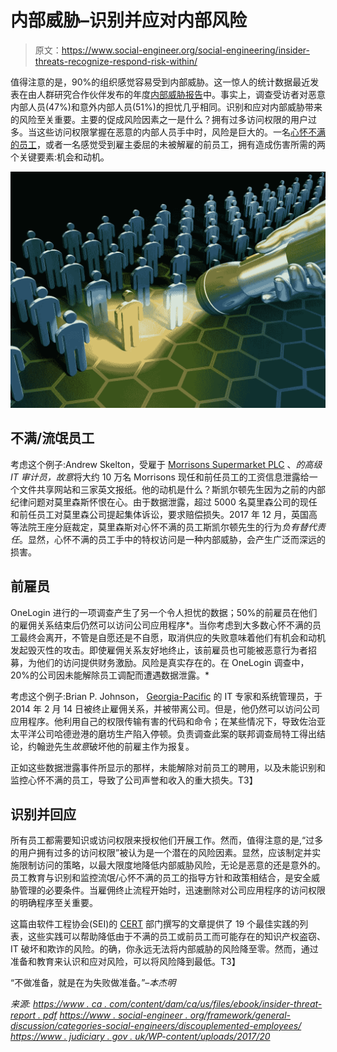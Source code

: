 # 内部威胁–识别并应对内部风险

> 原文：<https://www.social-engineer.org/social-engineering/insider-threats-recognize-respond-risk-within/>

值得注意的是，90%的组织感觉容易受到内部威胁。这一惊人的统计数据最近发表在由人群研究合作伙伴发布的年度[内部威胁报告](https://crowdresearchpartners.com/wp-content/uploads/2017/07/Insider-Threat-Report-2018.pdf)中。事实上，调查受访者对恶意内部人员(47%)和意外内部人员(51%)的担忧几乎相同。识别和应对内部威胁带来的风险至关重要。主要的促成风险因素之一是什么？拥有过多访问权限的用户过多。当这些访问权限掌握在恶意的内部人员手中时，风险是巨大的。一名[心怀不满的员工](https://www.social-engineer.org/framework/general-discussion/categories-social-engineers/disgruntled-employees/)，或者一名感觉受到雇主委屈的未被解雇的前员工，拥有造成伤害所需的两个关键要素:机会和动机。

![Insider Threats Recognize and Respond to the Risk Within](img/cfb8cf549007b3be50f0546fd4f19d4a.png)

## 不满/流氓员工

考虑这个例子:Andrew Skelton，受雇于 [Morrisons Supermarket PLC](https://www.judiciary.gov.uk/wp-content/uploads/2017/12/morrisons_approved_judgment.pdf) 、*的高级 IT 审计员，故意*将大约 10 万名 Morrisons 现任和前任员工的工资信息泄露给一个文件共享网站和三家英文报纸。他的动机是什么？斯凯尔顿先生因为之前的内部纪律问题对莫里森斯怀恨在心。由于数据泄露，超过 5000 名莫里森公司的现任和前任员工对莫里森公司提起集体诉讼，要求赔偿损失。2017 年 12 月，英国高等法院王座分庭裁定，莫里森斯对心怀不满的员工斯凯尔顿先生的行为*负有替代责任*。显然，心怀不满的员工手中的特权访问是一种内部威胁，会产生广泛而深远的损害。

## 前雇员

OneLogin 进行的一项调查产生了另一个令人担忧的数据；50%的前雇员在他们的雇佣关系结束后仍然可以访问公司应用程序*。当你考虑到大多数心怀不满的员工最终会离开，不管是自愿还是不自愿，取消供应的失败意味着他们有机会和动机发起毁灭性的攻击。即使雇佣关系友好地终止，该前雇员也可能被恶意行为者招募，为他们的访问提供财务激励。风险是真实存在的。在 OneLogin 调查中，20%的公司因未能解除员工调配而遭遇数据泄露。*

考虑这个例子:Brian P. Johnson， [Georgia-Pacific](https://www.justice.gov/usao-mdla/pr/former-systems-administrator-sentenced-prison-hacking-industrial-facility-computer) 的 IT 专家和系统管理员，于 2014 年 2 月 14 日被终止雇佣关系，并被带离公司。但是，他仍然可以访问公司应用程序。他利用自己的权限传输有害的代码和命令；在某些情况下，导致佐治亚太平洋公司哈德逊港的磨坊生产陷入停顿。负责调查此案的联邦调查局特工得出结论，约翰逊先生*故意*破坏他的前雇主作为报复。

正如这些数据泄露事件所显示的那样，未能解除对前员工的聘用，以及未能识别和监控心怀不满的员工，导致了公司声誉和收入的重大损失。T3】

## 识别并回应

所有员工都需要知识或访问权限来授权他们开展工作。然而，值得注意的是,“过多的用户拥有过多的访问权限”被认为是一个潜在的风险因素。显然，应该制定并实施限制访问的策略，以最大限度地降低内部威胁风险，无论是恶意的还是意外的。员工教育与识别和监控流氓/心怀不满的员工的指导方针和政策相结合，是安全威胁管理的必要条件。当雇佣终止流程开始时，迅速删除对公司应用程序的访问权限的明确程序至关重要。

这篇由软件工程协会(SEI)的 [CERT](https://resources.sei.cmu.edu/asset_files/TechnicalReport/2019_005_001_540647.pdf) 部门撰写的文章提供了 19 个最佳实践的列表，这些实践可以帮助降低由于不满的员工或前员工而可能存在的知识产权盗窃、IT 破坏和欺诈的风险。的确，你永远无法将内部威胁的风险降至零。然而，通过准备和教育来认识和应对风险，可以将风险降到最低。T3】

“不做准备，就是在为失败做准备。”–*本杰明*

*来源:*
*[https://www . ca . com/content/dam/ca/us/files/ebook/insider-threat-report . pdf](https://crowdresearchpartners.com/wp-content/uploads/2017/07/Insider-Threat-Report-2018.pdf)*
*[https://www . social-engineer . org/framework/general-discussion/categories-social-engineers/discouplemented-employees/](https://www.social-engineer.org/framework/general-discussion/categories-social-engineers/disgruntled-employees/)*
*[https://www . judiciary . gov . uk/WP-content/uploads/2017/20](https://www.judiciary.gov.uk/wp-content/uploads/2017/12/morrisons_approved_judgment.pdf)*